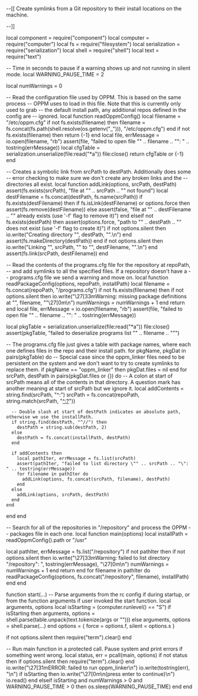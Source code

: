 <!-- MARKDOWN-AUTO-DOCS:START (FILE:src=./oppm_linker) -->
<!-- The below content is automatically added from ./oppm_linker.lua -->
--[[
Create symlinks from a Git repository to their install locations on the machine.


--]]

local component = require("component")
local computer = require("computer")
local fs = require("filesystem")
local serialization = require("serialization")
local shell = require("shell")
local text = require("text")

-- Time in seconds to pause if a warning shows up and not running in silent mode.
local WARNING_PAUSE_TIME = 2

local numWarnings = 0

-- Read the configuration file used by OPPM. This is based on the same process
-- OPPM uses to load in this file. Note that this is currently only used to grab
-- the default install path, any additional repos defined in the config are
-- ignored.
local function readOppmConfig()
  local filename = "/etc/oppm.cfg"
  if not fs.exists(filename) then
    filename = fs.concat(fs.path(shell.resolve(os.getenv("_"))), "/etc/oppm.cfg")
  end
  if not fs.exists(filename) then
    return {-1}
  end
  local file, errMessage = io.open(filename, "rb")
  assert(file, "failed to open file \"" .. filename .. "\": " .. tostring(errMessage))
  local cfgTable = serialization.unserialize(file:read("*a"))
  file:close()
  return cfgTable or {-1}
end

-- Creates a symbolic link from srcPath to destPath. Additionally does some
-- error checking to make sure we don't create any broken links and the
-- directories all exist.
local function addLink(options, srcPath, destPath)
  assert(fs.exists(srcPath), "file at \"" .. srcPath .. "\" not found")
  local destFilename = fs.concat(destPath, fs.name(srcPath))
  if fs.exists(destFilename) then
    if fs.isLink(destFilename) or options.force then
      assert(fs.remove(destFilename))
    else
      assert(false, "file at \"" .. destFilename .. "\" already exists (use \'-f\' flag to remove it)")
    end
  elseif not fs.exists(destPath) then
    assert(options.force, "path to \"" .. destPath .. "\" does not exist (use \'-f\' flag to create it)")
    if not options.silent then
      io.write("Creating directory \"", destPath, "\".\n")
    end
    assert(fs.makeDirectory(destPath))
  end
  if not options.silent then
    io.write("Linking \"", srcPath, "\" to \"", destFilename, "\".\n")
  end
  assert(fs.link(srcPath, destFilename))
end

-- Read the contents of the programs.cfg file for the repository at repoPath,
-- and add symlinks to all the specified files. If a repository doesn't have a
-- programs.cfg file we send a warning and move on.
local function readPackageConfig(options, repoPath, installPath)
  local filename = fs.concat(repoPath, "/programs.cfg")
  if not fs.exists(filename) then
    if not options.silent then
      io.write("\27[33mWarning: missing package definitions at \"", filename, "\"\27[0m\n")
      numWarnings = numWarnings + 1
    end
    return
  end
  local file, errMessage = io.open(filename, "rb")
  assert(file, "failed to open file \"" .. filename .. "\": " .. tostring(errMessage))
  
  local pkgTable = serialization.unserialize(file:read("*a"))
  file:close()
  assert(pkgTable, "failed to deserialize programs list \"" .. filename .. "\"")
  
  -- The programs.cfg file just gives a table with package names, where each one defines files in the repo and their install path.
  for pkgName, pkgDat in pairs(pkgTable) do
    -- Special case since the oppm_linker files need to be persistent on the system and we don't want to try to create symlinks to replace them.
    if pkgName == "oppm_linker" then
      pkgDat.files = nil
    end
    for srcPath, destPath in pairs(pkgDat.files or {}) do
      -- A colon at start of srcPath means all of the contents in that directory. A question mark has another meaning at start of srcPath but we ignore it.
      local addContents = string.find(srcPath, "^:")
      srcPath = fs.concat(repoPath, string.match(srcPath, "[^:?](/.*)"))
      
      -- Double slash at start of destPath indicates an absolute path, otherwise we use the installPath.
      if string.find(destPath, "^//") then
        destPath = string.sub(destPath, 2)
      else
        destPath = fs.concat(installPath, destPath)
      end
      
      if addContents then
        local pathIter, errMessage = fs.list(srcPath)
        assert(pathIter, "failed to list directory \"" .. srcPath .. "\": " .. tostring(errMessage))
        for filename in pathIter do
          addLink(options, fs.concat(srcPath, filename), destPath)
        end
      else
        addLink(options, srcPath, destPath)
      end
    end
  end
end

-- Search for all of the repositories in "/repository" and process the OPPM
-- packages file in each one.
local function main(options)
  local installPath = readOppmConfig().path or "/usr"
  
  local pathIter, errMessage = fs.list("/repository")
  if not pathIter then
    if not options.silent then
      io.write("\27[33mWarning: failed to list directory \"/repository\": ", tostring(errMessage), "\27[0m\n")
      numWarnings = numWarnings + 1
    end
    return
  end
  for filename in pathIter do
    readPackageConfig(options, fs.concat("/repository", filename), installPath)
  end
end

function start(...)
  -- Parse arguments from the rc config if during startup, or from the function arguments if user invoked the start function.
  local arguments, options
  local isStarting = (computer.runlevel() == "S")
  if isStarting then
    arguments, options = shell.parse(table.unpack(text.tokenize(args or "")))
  else
    arguments, options = shell.parse(...)
  end
  options = {
    force = options.f,
    silent = options.s
  }
  
  if not options.silent then
    require("term").clear()
  end
  
  -- Run main function in a protected call. Pause system and print errors if something went wrong.
  local status, err = pcall(main, options)
  if not status then
    if options.silent then
      require("term").clear()
    end
    io.write("\27[31mERROR: failed to run oppm_linker\n")
    io.write(tostring(err), "\n")
    if isStarting then
      io.write("\27[0m\n(press enter to continue)\n")
      io.read()
    end
  elseif isStarting and numWarnings > 0 and WARNING_PAUSE_TIME > 0 then
    os.sleep(WARNING_PAUSE_TIME)
  end
end
<!-- MARKDOWN-AUTO-DOCS:END -->
